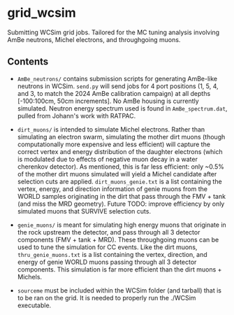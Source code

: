 # grid_wcsim
Submitting WCSim grid jobs. Tailored for the MC tuning analysis involving AmBe neutrons, Michel electrons, and throughgoing muons.

## Contents

- `AmBe_neutrons/` contains submission scripts for generating AmBe-like neutrons in WCSim. `send.py` will send jobs for 4 port positions (1, 5, 4, and 3, to match the 2024 AmBe calibration campaign) at all depths [-100:100cm, 50cm increments]. No AmBe housing is currently simulated. Neutron energy spectrum used is found in `AmBe_spectrum.dat`, pulled from Johann's work with RATPAC. 
- `dirt_muons/` is intended to simulate Michel electrons. Rather than simulating an electron swarm, simulating the mother dirt muons (though computationally more expensive and less efficient) will capture the correct vertex and energy distribution of the daughter electrons (which is modulated due to effects of negative muon decay in a water cherenkov detector). As mentioned, this is far less efficient: only ~0.5% of the mother dirt muons simulated will yield a Michel candidate after selection cuts are applied. `dirt_muons_genie.txt` is a list containing the vertex, energy, and direction information of genie muons from the WORLD samples originating in the dirt that pass through the FMV + tank (and miss the MRD geometry). Future TODO: improve efficiency by only simulated muons that SURVIVE selection cuts.
- `genie_muons/` is meant for simulating high energy muons that originate in the rock upstream the detector, and pass through all 3 detector components (FMV + tank + MRD). These throughgoing muons can be used to tune the simulation for CC events. Like the dirt muons, `thru_genie_muons.txt` is a list containing the vertex, direction, and energy of genie WORLD muons passing through all 3 detector components. This simulation is far more efficient than the dirt muons + Michels.

- `sourceme` must be included within the WCSim folder (and tarball) that is to be ran on the grid. It is needed to properly run the ./WCSim executable. 
